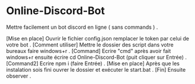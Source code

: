 # Online-Discord-Bot
Mettre facilement un bot discord en ligne ( sans commands ) .

[Mise en place] Ouvrir le fichier config.json remplacer le token par celui de votre bot .
[Comment utiliser] Mettre le dossier des script dans votre bureaux faire windows+r .
[Command] Ecrire "cmd" après avoir fait windows+r ensuite écrire cd Online-Discord-Bot (puit cliquer sur Entrée) .
[Command2] Ecrire npm i (faire Entrée) .
[Mise en place] Après que les instalation sois fini ouvrer le dossier et exécuter le start.bat .
[Fin] Ensuite observer .
